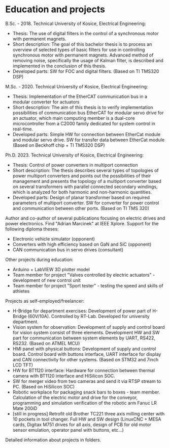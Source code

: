 # Education and projects

  B.Sc. - 2018. Technical University of Kosice, Electrical Engineering:
  - Thesis: The use of digital filters in the control of a synchronous motor with permanent magnets.
  - Short description: The goal of this bachelor thesis is to process an overview of selected types of basic filters for use in controlling synchronous motor with permanent magnets. Advanced method of removing noise, specifically the usage of Kalman filter, is described and implemented in the conclusion of this thesis.
  - Developed parts: SW for FOC and digital filters. (Based on TI TMS320 DSP)

  M.Sc. - 2020. Technical University of Kosice, Electrical Engineering:
  - Thesis: Implementation of the EtherCAT communication bus in a modular converter for actuators
  - Short description: The aim of this thesis is to verify implementation possibilities of communication bus EtherCAT for modular servo drive for an actuator, which main computing member is a dual-core microcontroller from a C2000 family dedicated for system control in real-time.
  - Developed parts: Simple HW for connection between EtherCat module and modular servo drive. SW for transfer data between EtherCat module (Based on Beckhoff chip + TI TMS320 DSP)

  Ph.D. 2023. Technical University of Kosice, Electrical Engineering:
  - Thesis: Control of power converters in multiport connection
  - Short description: The thesis describes several types of topologies of power multiport converters and points out the possibilities of their management and presents the topology of a multiport converter based on several transformers with parallel connected secondary windings, which is analyzed for both harmonic and non-harmonic quantities.
  - Developed parts: Design of planar transformer based on required parameters of multiport converter. SW for converter for power control and communication between other ports. (Based on TI TMS 320)
            
Author and co-author of several publications focusing on electric drives and power electronics. Find "Adrian Marcinek" at IEEE Xplore.
Support for the following diploma theses: 
  - Electronic vehicle simulator (opponent)
  - Converters with high efficiency based on GaN and SiC (opponent)
  - CAN communication bus in servo drives (consultant)

Other projects during education: 

  - Arduino + LabVIEW 3D plotter model
  - Team member for project "Valves controlled by electric actuators" - development of new control unit
  - Team member for project "Sport tester" - testing the speed and skills of athletes
  

Projects as self-employed/freelancer:

  - H-Bridge for department exercises: Development of power part of H-Bridge (60V/10A). Controlled by RT-Lab. Developed for university department.
  - Vision system for observation: Development of supply and control board for vision system consist of three elements. Development HW and SW part for communication between system elements by UART, RS422, RS232. (Based on ATMEL MCU)
  - HMI panel with physical buttons: Development of supply and control board. Control board with buttons interface, UART interface for display and CAN connectivity for other systems. (Based on STM32 and 7inch LCD TFT)
  - HW for BT1120 interface: Hardware for connection between thermal camera with BT1120 interface and HiSilicon SOC.
  - SW for merger video from two cameras and send it via RTSP stream to PC. (Based on HiSilicon SOC)
  - Robotic workplace for packaging snack bars to boxes - team member. Calculation of the electric motor and drive for the conveyor, programming and simulation verification of the robotic arm Fanuc LR Mate 200iD
  - [still in progress] Retrofit old Brother TC221 three axis milling center with 10 pockets in tool changer. Full HW and SW design (LinuxCNC + MESA cards, Digitax M751 drives for all axis, design of PCB for old motor sensor emulation, operator panel with buttons, etc...)


Detailed information about projects in folders.

